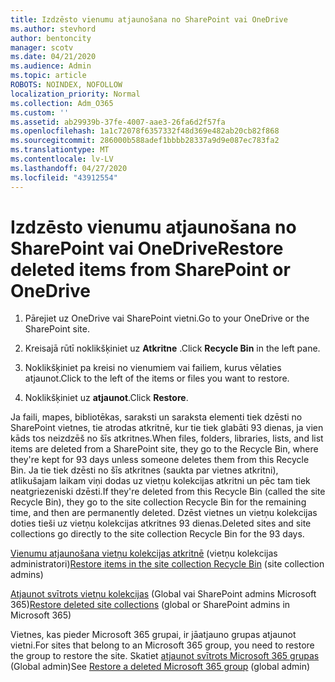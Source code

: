 ```yaml
---
title: Izdzēsto vienumu atjaunošana no SharePoint vai OneDrive
ms.author: stevhord
author: bentoncity
manager: scotv
ms.date: 04/21/2020
ms.audience: Admin
ms.topic: article
ROBOTS: NOINDEX, NOFOLLOW
localization_priority: Normal
ms.collection: Adm_O365
ms.custom: ''
ms.assetid: ab29939b-37fe-4007-aae3-26fa6d2f57fa
ms.openlocfilehash: 1a1c72078f6357332f48d369e482ab20cb82f868
ms.sourcegitcommit: 286000b588adef1bbbb28337a9d9e087ec783fa2
ms.translationtype: MT
ms.contentlocale: lv-LV
ms.lasthandoff: 04/27/2020
ms.locfileid: "43912554"
---
```

# <a name="restore-deleted-items-from-sharepoint-or-onedrive"></a><span data-ttu-id="14b8e-102">Izdzēsto vienumu atjaunošana no SharePoint vai OneDrive</span><span class="sxs-lookup"><span data-stu-id="14b8e-102">Restore deleted items from SharePoint or OneDrive</span></span>

1. <span data-ttu-id="14b8e-103">Pārejiet uz OneDrive vai SharePoint vietni.</span><span class="sxs-lookup"><span data-stu-id="14b8e-103">Go to your OneDrive or the SharePoint site.</span></span>
    
2. <span data-ttu-id="14b8e-104">Kreisajā rūtī noklikšķiniet uz **Atkritne** .</span><span class="sxs-lookup"><span data-stu-id="14b8e-104">Click **Recycle Bin** in the left pane.</span></span> 
    
3. <span data-ttu-id="14b8e-105">Noklikšķiniet pa kreisi no vienumiem vai failiem, kurus vēlaties atjaunot.</span><span class="sxs-lookup"><span data-stu-id="14b8e-105">Click to the left of the items or files you want to restore.</span></span>
    
4. <span data-ttu-id="14b8e-106">Noklikšķiniet uz **atjaunot**.</span><span class="sxs-lookup"><span data-stu-id="14b8e-106">Click **Restore**.</span></span> 
    
<span data-ttu-id="14b8e-107">Ja faili, mapes, bibliotēkas, saraksti un saraksta elementi tiek dzēsti no SharePoint vietnes, tie atrodas atkritnē, kur tie tiek glabāti 93 dienas, ja vien kāds tos neizdzēš no šīs atkritnes.</span><span class="sxs-lookup"><span data-stu-id="14b8e-107">When files, folders, libraries, lists, and list items are deleted from a SharePoint site, they go to the Recycle Bin, where they're kept for 93 days unless someone deletes them from this Recycle Bin.</span></span> <span data-ttu-id="14b8e-108">Ja tie tiek dzēsti no šīs atkritnes (saukta par vietnes atkritni), atlikušajam laikam viņi dodas uz vietņu kolekcijas atkritni un pēc tam tiek neatgriezeniski dzēsti.</span><span class="sxs-lookup"><span data-stu-id="14b8e-108">If they're deleted from this Recycle Bin (called the site Recycle Bin), they go to the site collection Recycle Bin for the remaining time, and then are permanently deleted.</span></span> <span data-ttu-id="14b8e-109">Dzēst vietnes un vietņu kolekcijas doties tieši uz vietņu kolekcijas atkritnes 93 dienas.</span><span class="sxs-lookup"><span data-stu-id="14b8e-109">Deleted sites and site collections go directly to the site collection Recycle Bin for the 93 days.</span></span>
  
<span data-ttu-id="14b8e-110">[Vienumu atjaunošana vietņu kolekcijas atkritnē](https://go.microsoft.com/fwlink/?linkid=867800) (vietņu kolekcijas administratori)</span><span class="sxs-lookup"><span data-stu-id="14b8e-110">[Restore items in the site collection Recycle Bin](https://go.microsoft.com/fwlink/?linkid=867800) (site collection admins)</span></span> 
  
<span data-ttu-id="14b8e-111">[Atjaunot svītrots vietņu kolekcijas](https://go.microsoft.com/fwlink/?linkid=867660) (Global vai SharePoint admins Microsoft 365)</span><span class="sxs-lookup"><span data-stu-id="14b8e-111">[Restore deleted site collections](https://go.microsoft.com/fwlink/?linkid=867660) (global or SharePoint admins in Microsoft 365)</span></span> 
  
<span data-ttu-id="14b8e-112">Vietnes, kas pieder Microsoft 365 grupai, ir jāatjauno grupas atjaunot vietni.</span><span class="sxs-lookup"><span data-stu-id="14b8e-112">For sites that belong to an Microsoft 365 group, you need to restore the group to restore the site.</span></span> <span data-ttu-id="14b8e-113">Skatiet [atjaunot svītrots Microsoft 365 grupas](https://go.microsoft.com/fwlink/?linkid=867802) (Global admin)</span><span class="sxs-lookup"><span data-stu-id="14b8e-113">See [Restore a deleted Microsoft 365 group](https://go.microsoft.com/fwlink/?linkid=867802) (global admin)</span></span> 
  

